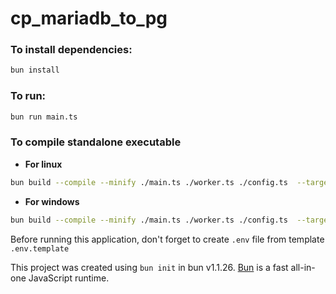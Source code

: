 # cp_mariadb_to_pg

### To install dependencies:

```bash
bun install
```

### To run:

```bash
bun run main.ts
```

### To compile standalone executable

- **For linux**

```bash
bun build --compile --minify ./main.ts ./worker.ts ./config.ts  --target=bun-linux-x64 --outfile=cp_mariadb_to_pg
```

- **For windows**

```bash
bun build --compile --minify ./main.ts ./worker.ts ./config.ts  --target=bun-windows-x64 --outfile=cp_mariadb_to_pg
```

Before running this application, don't forget to create `.env` file from template `.env.template`

This project was created using `bun init` in bun v1.1.26. [Bun](https://bun.sh) is a fast all-in-one JavaScript runtime.
